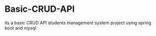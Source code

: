 # Basic-CRUD-API
its a basic CRUD API students management system project using spring boot and mysql
